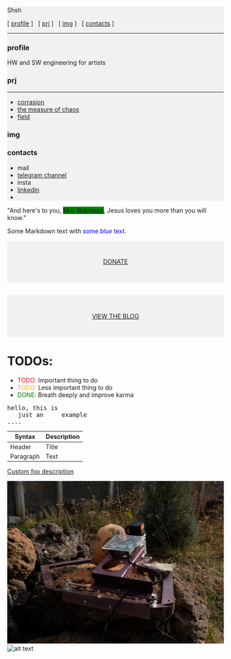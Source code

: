 <div style="background-color:rgba(0, 0, 0, 0.0470588); 

# Shsh

[ [profile](#profile)  ] &nbsp; [ [prj](#prj) ] &nbsp; [ [img](#img) ] &nbsp;  [ [contacts](#contacts) ] 

----






### profile

HW and SW engineering for artists


### prj
----
* [corrasion] 
* [the measure of chaos]
* [field] 

### img

### contacts

* mail
* [telegram channel] 
* insta
* [linkedin]
* 





</div>



"And here's to you, <span style="background-color:green">Mrs. Robinson</span>, Jesus loves you more than you will know."

Some Markdown text with <span style="color:blue">some *blue* text</span>.


<div style="background-color:rgba(0, 0, 0, 0.0470588); text-align:center; vertical-align: middle; padding:40px 0;">
<a href="/donate">DONATE</a>
</div>

<div style="background-color:rgba(0, 0, 0, 0.0470588); text-align:center; vertical-align: middle; padding:40px 0; margin-top:30px">
<a href="/blog">VIEW THE BLOG</a>
</div>





<style>
r { color: Red }
o { color: Orange }
g { color: Green }
</style>

# TODOs:

- <r>TODO:</r> Important thing to do
- <o>TODO:</o> Less important thing to do
- <g>DONE:</g> Breath deeply and improve karma


<pre>
hello, this is
   just an     example
....
</pre>


| Syntax | Description |
| ----------- | ----------- |
| Header | Title |
| Paragraph | Text |

[Custom foo description](#foo)




[telegram channel]: https://t.me/all_these_things 
[corrasion]: https://www.cyland.org/made-in-cyland-catalogue/corrasion
[the measure of chaos]: https://www.cyland.org/made-in-cyland-catalogue/the-measure-of-chaos
[field]: https://www.cyland.org/made-in-cyland-catalogue/field-

[linkedin]: www.linkedin.com/in/dm-sh



![alt text](stone1.jpg "Title")
![alt text](chaos.jpg "Title")
